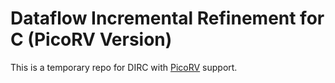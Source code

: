 Dataflow Incremental Refinement for C (PicoRV Version)
======================================================
This is a temporary repo for DIRC with [PicoRV](https://github.com/cliffordwolf/picorv32) support.












